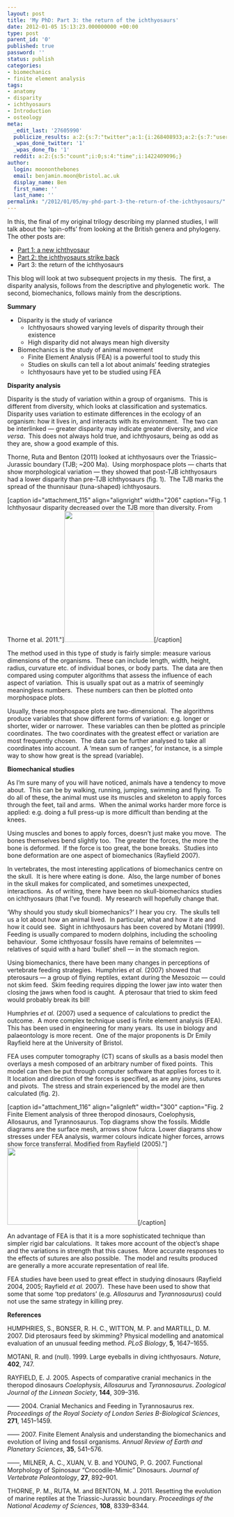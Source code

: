 ```yaml
---
layout: post
title: 'My PhD: Part 3: the return of the ichthyosaurs'
date: 2012-01-05 15:13:23.000000000 +00:00
type: post
parent_id: '0'
published: true
password: ''
status: publish
categories:
- biomechanics
- finite element analysis
tags:
- anatomy
- disparity
- ichthyosaurs
- Introduction
- osteology
meta:
  _edit_last: '27605990'
  publicize_results: a:2:{s:7:"twitter";a:1:{i:268408933;a:2:{s:7:"user_id";s:14:"moononthebones";s:7:"post_id";s:18:"154943605205778432";}}s:2:"fb";a:1:{i:754500922;a:2:{s:7:"user_id";s:9:"754500922";s:7:"post_id";s:17:"10150561710860923";}}}
  _wpas_done_twitter: '1'
  _wpas_done_fb: '1'
  reddit: a:2:{s:5:"count";i:0;s:4:"time";i:1422409096;}
author:
  login: moononthebones
  email: benjamin.moon@bristol.ac.uk
  display_name: Ben
  first_name: ''
  last_name: ''
permalink: "/2012/01/05/my-phd-part-3-the-return-of-the-ichthyosaurs/"
---
```

<p>In this, the final of my original trilogy describing my planned studies, I will talk about the ‘spin-offs’ from looking at the British genera and phylogeny.  The other posts are:</p>
<ul>
<li><a title="My PhD plans: Part 1: a new ichthyosaur" href="http://ichthyosaurs.wordpress.com/2011/12/07/my-phd-plans-part-1-a-new-ichthyosaur/">Part 1: a new ichthyosaur</a></li>
<li><a title="My PhD: Part 2: the ichthyosaurs strike back" href="http://ichthyosaurs.wordpress.com/2011/12/13/my-phd-part-2-the-ichthyosaurs-strike-back/">Part 2: the ichthyosaurs strike back</a></li>
<li>Part 3: the return of the ichthyosaurs</li>
</ul>
<p>This blog will look at two subsequent projects in my thesis.  The first, a disparity analysis, follows from the descriptive and phylogenetic work.  The second, biomechanics, follows mainly from the descriptions.</p>
<p><strong>Summary</strong></p>
<ul>
<li>Disparity is the study of variance
<ul>
<li>Ichthyosaurs showed varying levels of disparity through their existence</li>
<li>High disparity did not always mean high diversity</li>
</ul>
</li>
<li>Biomechanics is the study of animal movement
<ul>
<li>Finite Element Analysis (FEA) is a powerful tool to study this</li>
<li>Studies on skulls can tell a lot about animals’ feeding strategies</li>
<li>Ichthyosaurs have yet to be studied using FEA</li>
</ul>
</li>
</ul>
<p><strong>Disparity analysis</strong></p>
<p>Disparity is the study of variation within a group of organisms.  This is different from diversity, which looks at classification and systematics.  Disparity uses variation to estimate differences in the ecology of an organism: how it lives in, and interacts with its environment.  The two can be interlinked — greater disparity may indicate greater diversity, and <em>vice versa</em>.  This does not always hold true, and ichthyosaurs, being as odd as they are, show a good example of this.</p>
<p>Thorne, Ruta and Benton (2011) looked at ichthyosaurs over the Triassic–Jurassic boundary (TJB; ~200 Ma).  Using morphospace plots — charts that show morphological variation — they showed that post-TJB ichthyosaurs had a lower disparity than pre-TJB ichthyosaurs (fig. 1).  The TJB marks the spread of the thunnisaur (tuna-shaped) ichthyosaurs.</p>
<p>[caption id="attachment_115" align="alignright" width="206" caption="Fig. 1 Ichthyosaur disparity decreased over the TJB more than diversity. From Thorne et al. 2011."]<a href="http://ichthyosaurs.files.wordpress.com/2012/01/thorne-et-al-disparity.jpg"><img class="size-medium wp-image-115" title="Thorne et al disparity" src="{{ site.baseurl }}/assets/thorne-et-al-disparity.jpg?w=206" alt="" width="206" height="300" /></a>[/caption]</p>
<p>The method used in this type of study is fairly simple: measure various dimensions of the organisms.  These can include length, width, height, radius, curvature etc. of individual bones, or body parts.  The data are then compared using computer algorithms that assess the influence of each aspect of variation.  This is usually spat out as a matrix of seemingly meaningless numbers.  These numbers can then be plotted onto morphospace plots.</p>
<p>Usually, these morphospace plots are two-dimensional.  The algorithms produce variables that show different forms of variation: e.g. longer or shorter, wider or narrower.  These variables can then be plotted as principle coordinates.  The two coordinates with the greatest effect or variation are most frequently chosen.  The data can be further analysed to take all coordinates into account.  A ‘mean sum of ranges’, for instance, is a simple way to show how great is the spread (variable).</p>
<p><strong>Biomechanical studies</strong></p>
<p>As I’m sure many of you will have noticed, animals have a tendency to move about.  This can be by walking, running, jumping, swimming and flying.  To do all of these, the animal must use its muscles and skeleton to apply forces through the feet, tail and arms.  When the animal works harder more force is applied: e.g. doing a full press-up is more difficult than bending at the knees.</p>
<p>Using muscles and bones to apply forces, doesn’t just make you move.  The bones themselves bend slightly too.  The greater the forces, the more the bone is deformed.  If the force is too great, the bone breaks.  Studies into bone deformation are one aspect of biomechanics (Rayfield 2007).</p>
<p>In vertebrates, the most interesting applications of biomechanics centre on the skull.  It is here where eating is done.  Also, the large number of bones in the skull makes for complicated, and sometimes unexpected, interactions.  As of writing, there have been no skull-biomechanics studies on ichthyosaurs (that I’ve found).  My research will hopefully change that.</p>
<p>‘Why should you study skull biomechanics?’ I hear you cry.  The skulls tell us a lot about how an animal lived.  In particular, what and how it ate and how it could see.  Sight in ichthyosaurs has been covered by Motani (1999).  Feeding is usually compared to modern dolphins, including the schooling behaviour.  Some ichthyosaur fossils have remains of belemnites — relatives of squid with a hard ‘bullet’ shell — in the stomach region.</p>
<p>Using biomechanics, there have been many changes in perceptions of vertebrate feeding strategies.  Humphries <em>et al.</em> (2007) showed that pterosaurs — a group of flying reptiles, extant during the Mesozoic — could not skim feed.  Skim feeding requires dipping the lower jaw into water then closing the jaws when food is caught.  A pterosaur that tried to skim feed would probably break its bill!</p>
<p>Humphries <em>et al.</em> (2007) used a sequence of calculations to predict the outcome.  A more complex technique used is finite element analysis (FEA).  This has been used in engineering for many years.  Its use in biology and palaeontology is more recent.  One of the major proponents is Dr Emily Rayfield here at the University of Bristol.</p>
<p>FEA uses computer tomography (CT) scans of skulls as a basis model then overlays a mesh composed of an arbitrary number of fixed points.  This model can then be put through computer software that applies forces to it.  It location and direction of the forces is specified, as are any joins, sutures and pivots.  The stress and strain experienced by the model are then calculated (fig. 2).</p>
<p>[caption id="attachment_116" align="alignleft" width="300" caption="Fig. 2 Finite Element analysis of three theropod dinosaurs, Coelophysis, Allosaurus, and Tyrannosaurus. Top diagrams show the fossils. Middle diagrams are the surface mesh, arrows show fulcra. Lower diagrams show stresses under FEA analysis, warmer colours indicate higher forces, arrows show force transferral. Modified from Rayfield (2005)."]<a href="http://ichthyosaurs.files.wordpress.com/2012/01/rayfield-2005-cat.jpg"><img class="size-medium wp-image-116" title="Rayfield 2005 CAT" src="{{ site.baseurl }}/assets/rayfield-2005-cat.jpg?w=300" alt="" width="300" height="177" /></a>[/caption]</p>
<p>An advantage of FEA is that it is a more sophisticated technique than simpler rigid bar calculations.  It takes more account of the object’s shape and the variations in strength that this causes.  More accurate responses to the effects of sutures are also possible.  The model and results produced are generally a more accurate representation of real life.</p>
<p>FEA studies have been used to great effect in studying dinosaurs (Rayfield 2004, 2005; Rayfield <em>et al.</em> 2007).  These have been used to show that some that some ‘top predators’ (e.g. <em>Allosaurus</em> and <em>Tyrannosaurus</em>) could not use the same strategy in killing prey.</p>
<p><strong>References</strong></p>
<p>HUMPHRIES, S., BONSER, R. H. C., WITTON, M. P. and MARTILL, D. M. 2007. Did pterosaurs feed by skimming? Physical modelling and anatomical evaluation of an unusual feeding method. <em>PLoS Biology</em>, <strong>5</strong>, 1647–1655.</p>
<p>MOTANI, R. and (null). 1999. Large eyeballs in diving ichthyosaurs. <em>Nature</em>, <strong>402</strong>, 747.</p>
<p>RAYFIELD, E. J. 2005. Aspects of comparative cranial mechanics in the theropod dinosaurs <em>Coelophysis</em>, <em>Allosaurus</em> and <em>Tyrannosaurus</em>. <em>Zoological Journal of the Linnean Society</em>, <strong>144</strong>, 309–316.</p>
<p>—— 2004. Cranial Mechanics and Feeding in Tyrannosaurus rex. <em>Proceedings of the Royal Society of London Series B-Biological Sciences</em>, <strong>271</strong>, 1451–1459.</p>
<p>—— 2007. Finite Element Analysis and understanding the biomechanics and evolution of living and fossil organisms. <em>Annual Review of Earth and Planetary Sciences</em>, <strong>35</strong>, 541–576.</p>
<p>——, MILNER, A. C., XUAN, V. B. and YOUNG, P. G. 2007. Functional Morphology of Spinosaur “Crocodile-Mimic” Dinosaurs. <em>Journal of Vertebrate Paleontology</em>, <strong>27</strong>, 892–901.</p>
<p>THORNE, P. M., RUTA, M. and BENTON, M. J. 2011. Resetting the evolution of marine reptiles at the Triassic-Jurassic boundary. <em>Proceedings of the National Academy of Sciences</em>, <strong>108</strong>, 8339–8344.</p>
<div></div>
